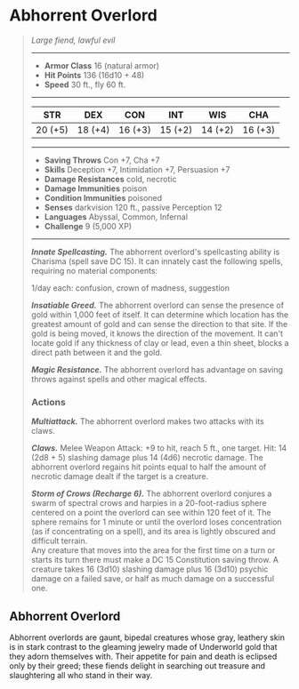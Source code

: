 # Abhorrent Overlord
>*Large fiend, lawful evil*
>___
>- **Armor Class** 16 (natural armor)
>- **Hit Points** 136 (16d10 + 48)
>- **Speed** 30 ft., fly 60 ft.
>___
>|STR|DEX|CON|INT|WIS|CHA|
>|:---:|:---:|:---:|:---:|:---:|:---:|
>|20 (+5)|18 (+4)|16 (+3)|15 (+2)|14 (+2)|16 (+3)|
>___
>- **Saving Throws** Con +7, Cha +7
>- **Skills** Deception +7, Intimidation +7, Persuasion +7
>- **Damage Resistances** cold, necrotic
>- **Damage Immunities** poison
>- **Condition Immunities** poisoned
>- **Senses** darkvision 120 ft., passive Perception 12
>- **Languages** Abyssal, Common, Infernal
>- **Challenge** 9 (5,000 XP)
>___
>***Innate Spellcasting.*** The abhorrent overlord's spellcasting ability is Charisma (spell save DC 15). It can innately cast the following spells, requiring no material components:  
>
>1/day each: confusion, crown of madness, suggestion  
>
>
>***Insatiable Greed.*** The abhorrent overlord can sense the presence of gold within 1,000 feet of itself. It can determine which location has the greatest amount of gold and can sense the direction to that site. If the gold is being moved, it knows the direction of the movement. It can't locate gold if any thickness of clay or lead, even a thin sheet, blocks a direct path between it and the gold.  
>
>***Magic Resistance.*** The abhorrent overlord has advantage on saving throws against spells and other magical effects.  
>
>### Actions
>***Multiattack.*** The abhorrent overlord makes two attacks with its claws.  
>
>***Claws.*** Melee Weapon Attack: +9 to hit, reach 5 ft., one target. Hit: 14 (2d8 + 5) slashing damage plus 14 (4d6) necrotic damage. The abhorrent overlord regains hit points equal to half the amount of necrotic damage dealt if the target is a creature.  
>
>***Storm of Crows (Recharge 6).*** The abhorrent overlord conjures a swarm of spectral crows and harpies in a 20-foot-radius sphere centered on a point the overlord can see within 120 feet of it. The sphere remains for 1 minute or until the overlord loses concentration (as if concentrating on a spell), and its area is lightly obscured and difficult terrain.  
>Any creature that moves into the area for the first time on a turn or starts its turn there must make a DC 15 Constitution saving throw. A creature takes 16 (3d10) slashing damage plus 16 (3d10) psychic damage on a failed save, or half as much damage on a successful one.
## Abhorrent Overlord
Abhorrent overlords are gaunt, bipedal creatures whose gray, leathery skin is in stark contrast to the gleaming jewelry made of Underworld gold that they adorn themselves with. Their appetite for pain and death is eclipsed only by their greed; these fiends delight in searching out treasure and slaughtering all who stand in their way.